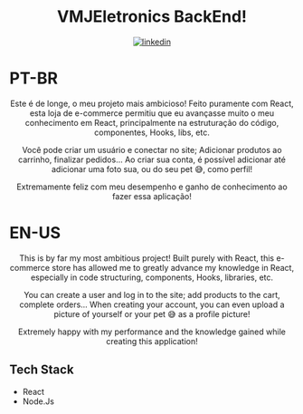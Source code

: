 ﻿<h1 align="center">VMJEletronics BackEnd!</h1>

<p align="center">
<a href="https://linkedin.com/in/valdocijunior" target="_blank">
  <img align="center" src="https://img.shields.io/badge/-valdocijunior-05122A?style=flat&logo=linkedin" alt="linkedin"/>
</a>
  </p>
  <h1>PT-BR</h1>
  <p align="center">
  Este é de longe, o meu projeto mais ambicioso!
  Feito puramente com React, esta loja de e-commerce permitiu que eu avançasse muito o meu conhecimento em React, principalmente na estruturação do código, componentes, Hooks, libs, etc.
  </p>
  <p align="center">Você pode criar um usuário e conectar no site;
  Adicionar produtos ao carrinho, finalizar pedidos...
  Ao criar sua conta, é possível adicionar até adicionar uma foto sua, ou do seu pet 😅, como perfil!
  </p>
  <p align="center">Extremamente feliz com meu desempenho e ganho de conhecimento ao fazer essa aplicação!
  </p>
  <h1>EN-US</h1>
  <p align="center">
  This is by far my most ambitious project! Built purely with React, this e-commerce store has allowed me to greatly advance my knowledge in React, especially in code structuring, components, Hooks, libraries, etc.
  </p>
  <p align="center">You can create a user and log in to the site; add products to the cart, complete orders... When creating your account, you can even upload a picture of yourself or your pet 😅 as a profile picture!
  </p>
  <p align="center">Extremely happy with my performance and the knowledge gained while creating this application!
  </p>
  
  ## Tech Stack
  
  - React
  - Node.Js
